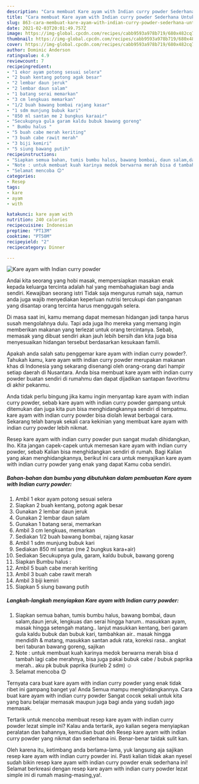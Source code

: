 ```yaml
---
description: "Cara membuat Kare ayam with Indian curry powder Sederhana Untuk Jualan"
title: "Cara membuat Kare ayam with Indian curry powder Sederhana Untuk Jualan"
slug: 863-cara-membuat-kare-ayam-with-indian-curry-powder-sederhana-untuk-jualan
date: 2021-02-03T20:01:49.757Z
image: https://img-global.cpcdn.com/recipes/cabb9593a978b719/680x482cq70/kare-ayam-with-indian-curry-powder-foto-resep-utama.jpg
thumbnail: https://img-global.cpcdn.com/recipes/cabb9593a978b719/680x482cq70/kare-ayam-with-indian-curry-powder-foto-resep-utama.jpg
cover: https://img-global.cpcdn.com/recipes/cabb9593a978b719/680x482cq70/kare-ayam-with-indian-curry-powder-foto-resep-utama.jpg
author: Dominic Anderson
ratingvalue: 4.9
reviewcount: 7
recipeingredient:
- "1 ekor ayam potong sesuai selera"
- "2 buah kentang potong agak besar"
- "2 lembar daun jeruk"
- "2 lembar daun salam"
- "1 batang serai memarkan"
- "3 cm lengkuas memarkan"
- "1/2 buah bawang bombai rajang kasar"
- "1 sdm munjung bubuk kari"
- "850 ml santan me 2 bungkus karaair"
- "Secukupnya gula garam kaldu bubuk bawang goreng"
- " Bumbu halus "
- "5 buah cabe merah keriting"
- "3 buah cabe rawit merah"
- "3 biji kemiri"
- "5 siung bawang putih"
recipeinstructions:
- "Siapkan semua bahan, tumis bumbu halus, bawang bombai, daun salam,daun jeruk, lengkuas dan serai hingga harum.. masukkan ayam, masak hingga setengah matang.. lanjut masukkan kentang, beri garam gula kaldu bubuk dan bubuk kari, tambahkan air.. masak hingga mendidih &amp; matang, masukkan santan aduk rata, koreksi rasa.. angkat beri taburan bawang goreng, sajikan"
- "Note : untuk membuat kuah karinya medok berwarna merah bisa d tambah lagi cabe merahnya, bisa juga pakai bubuk cabe / bubuk paprika merah.. aku pk bubuk paprika (kurleb 2 sdm) ☺"
- "Selamat mencoba 😊"
categories:
- Resep
tags:
- kare
- ayam
- with

katakunci: kare ayam with 
nutrition: 240 calories
recipecuisine: Indonesian
preptime: "PT13M"
cooktime: "PT50M"
recipeyield: "2"
recipecategory: Dinner

---
```



![Kare ayam with Indian curry powder](https://img-global.cpcdn.com/recipes/cabb9593a978b719/680x482cq70/kare-ayam-with-indian-curry-powder-foto-resep-utama.jpg)

Andai kita seorang yang hobi masak, mempersiapkan masakan enak kepada keluarga tercinta adalah hal yang membahagiakan bagi anda sendiri. Kewajiban seorang istri Tidak saja mengurus rumah saja, namun anda juga wajib menyediakan keperluan nutrisi tercukupi dan panganan yang disantap orang tercinta harus menggugah selera.

Di masa  saat ini, kamu memang dapat memesan hidangan jadi tanpa harus susah mengolahnya dulu. Tapi ada juga lho mereka yang memang ingin memberikan makanan yang terlezat untuk orang tercintanya. Sebab, memasak yang dibuat sendiri akan jauh lebih bersih dan kita juga bisa menyesuaikan hidangan tersebut berdasarkan kesukaan famili. 



Apakah anda salah satu penggemar kare ayam with indian curry powder?. Tahukah kamu, kare ayam with indian curry powder merupakan makanan khas di Indonesia yang sekarang disenangi oleh orang-orang dari hampir setiap daerah di Nusantara. Anda bisa membuat kare ayam with indian curry powder buatan sendiri di rumahmu dan dapat dijadikan santapan favoritmu di akhir pekanmu.

Anda tidak perlu bingung jika kamu ingin menyantap kare ayam with indian curry powder, sebab kare ayam with indian curry powder gampang untuk ditemukan dan juga kita pun bisa menghidangkannya sendiri di tempatmu. kare ayam with indian curry powder bisa diolah lewat berbagai cara. Sekarang telah banyak sekali cara kekinian yang membuat kare ayam with indian curry powder lebih nikmat.

Resep kare ayam with indian curry powder pun sangat mudah dihidangkan, lho. Kita jangan capek-capek untuk memesan kare ayam with indian curry powder, sebab Kalian bisa menghidangkan sendiri di rumah. Bagi Kalian yang akan menghidangkannya, berikut ini cara untuk menyajikan kare ayam with indian curry powder yang enak yang dapat Kamu coba sendiri.

<!--inarticleads1-->

##### Bahan-bahan dan bumbu yang dibutuhkan dalam pembuatan Kare ayam with Indian curry powder:

1. Ambil 1 ekor ayam potong sesuai selera
1. Siapkan 2 buah kentang, potong agak besar
1. Gunakan 2 lembar daun jeruk
1. Gunakan 2 lembar daun salam
1. Gunakan 1 batang serai, memarkan
1. Ambil 3 cm lengkuas, memarkan
1. Sediakan 1/2 buah bawang bombai, rajang kasar
1. Ambil 1 sdm munjung bubuk kari
1. Sediakan 850 ml santan (me 2 bungkus kara+air)
1. Sediakan Secukupnya gula, garam, kaldu bubuk, bawang goreng
1. Siapkan  Bumbu halus :
1. Ambil 5 buah cabe merah keriting
1. Ambil 3 buah cabe rawit merah
1. Ambil 3 biji kemiri
1. Siapkan 5 siung bawang putih




<!--inarticleads2-->

##### Langkah-langkah menyiapkan Kare ayam with Indian curry powder:

1. Siapkan semua bahan, tumis bumbu halus, bawang bombai, daun salam,daun jeruk, lengkuas dan serai hingga harum.. masukkan ayam, masak hingga setengah matang.. lanjut masukkan kentang, beri garam gula kaldu bubuk dan bubuk kari, tambahkan air.. masak hingga mendidih &amp; matang, masukkan santan aduk rata, koreksi rasa.. angkat beri taburan bawang goreng, sajikan
1. Note : untuk membuat kuah karinya medok berwarna merah bisa d tambah lagi cabe merahnya, bisa juga pakai bubuk cabe / bubuk paprika merah.. aku pk bubuk paprika (kurleb 2 sdm) ☺
1. Selamat mencoba 😊




Ternyata cara buat kare ayam with indian curry powder yang enak tidak ribet ini gampang banget ya! Anda Semua mampu menghidangkannya. Cara buat kare ayam with indian curry powder Sangat cocok sekali untuk kita yang baru belajar memasak maupun juga bagi anda yang sudah jago memasak.

Tertarik untuk mencoba membuat resep kare ayam with indian curry powder lezat simple ini? Kalau anda tertarik, ayo kalian segera menyiapkan peralatan dan bahannya, kemudian buat deh Resep kare ayam with indian curry powder yang nikmat dan sederhana ini. Benar-benar taidak sulit kan. 

Oleh karena itu, ketimbang anda berlama-lama, yuk langsung aja sajikan resep kare ayam with indian curry powder ini. Pasti kalian tiidak akan nyesel sudah bikin resep kare ayam with indian curry powder enak sederhana ini! Selamat berkreasi dengan resep kare ayam with indian curry powder lezat simple ini di rumah masing-masing,ya!.

